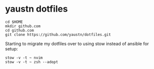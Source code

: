 # yaustn dotfiles

```
cd $HOME
mkdir github.com
cd github.com
git clone https://github.com/yaustn/dotfiles.git
```


Starting to migrate my dotfiles over to using stow instead of ansible for setup:

```
stow -v -t ~ nvim
stow -v -t ~ zsh --adopt
```
